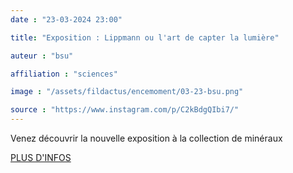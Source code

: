 ```yaml
---
date : "23-03-2024 23:00"

title: "Exposition : Lippmann ou l'art de capter la lumière"

auteur : "bsu"

affiliation : "sciences"

image : "/assets/fildactus/encemoment/03-23-bsu.png"

source : "https://www.instagram.com/p/C2kBdgQIbi7/"
---
```


Venez découvrir la nouvelle exposition à la collection de minéraux

[PLUS D'INFOS](https://www.sorbonne-universite.fr/evenements/lippmann-ou-lart-de-geler-la-lumiere)